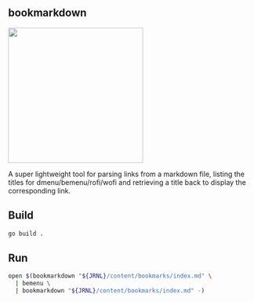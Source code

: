bookmarkdown
------------

[<img src="https://xn--gckvb8fzb.com/images/chatroom.png" width="275">](https://xn--gckvb8fzb.com/contact/)

A super lightweight tool for parsing links from a markdown file, listing the 
titles for dmenu/bemenu/rofi/wofi and retrieving a title back to display the 
corresponding link.


## Build

```sh
go build .
```


## Run

```sh
open $(bookmarkdown "${JRNL}/content/bookmarks/index.md" \
  | bemenu \
  | bookmarkdown "${JRNL}/content/bookmarks/index.md" -)
```

